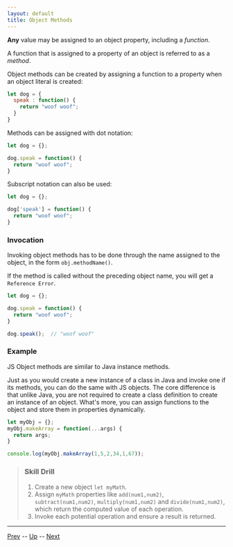 ```yaml
---
layout: default
title: Object Methods
---
```

**Any** value may be assigned to an object property, including a *function*.

A function that is assigned to a property of an object is referred to as a *method*.

Object methods can be created by assigning a function to a property when an object literal is created:

```javascript
let dog = {
  speak : function() {
    return "woof woof";
  }
}
```

Methods can be assigned with dot notation:

```javascript
let dog = {};

dog.speak = function() {
  return "woof woof";
}
```

Subscript notation can also be used:

```javascript
let dog = {};

dog['speak'] = function() {
  return "woof woof";
}
```

### Invocation
Invoking object methods has to be done through the name assigned to the object, in the form `obj.methodName()`.

If the method is called without the preceding object name, you will get a `Reference Error`.

```js
let dog = {};

dog.speak = function() {
  return "woof woof";
}

dog.speak();  // "woof woof"
```

### Example
JS Object methods are similar to Java instance methods.

Just as you would create a new instance of a class in Java and invoke one if its methods, you can do the same with JS objects. The core difference is that unlike Java, you are not required to create a class definition to create an instance of an object. What's more, you can assign functions to the object and store them in properties dynamically.

```js
let myObj = {};
myObj.makeArray = function(...args) {
  return args;
}

console.log(myObj.makeArray(1,5,2,34,1,67));
```


> ### Skill Drill
> 1. Create a new object `let myMath`.
> 1. Assign `myMath` properties like `add(num1,num2)`, `subtract(num1,num2)`, `multiply(num1,num2)` and `divide(num1,num2)`, which return the computed value of each operation.
> 1. Invoke each potential operation and ensure a result is returned.

<hr>

[Prev](objectsAreKeyValuePairs-labs.md) -- [Up](README.md) -- [Next](this.md)

